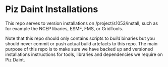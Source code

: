 # Piz Daint Installations

This repo serves to version installations on /project/s1053/install, such as for example the NCEP libaries, ESMF, FMS, or GridTools.

Note that this repo should only contains scripts to *build* binaries but you should never commit or push actual
build artefacts to this repo. The main purpose of this repo is to make sure we have backed up and versioned
installations instructions for tools, libraries and dependencies we require on Piz Daint.

